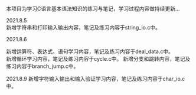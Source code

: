 本项目为学习C语言基本语法知识的练习与笔记，学习过程内容做持续更新...

2021.8.5	
新增字符串和打印输入输出内容，笔记及练习内容于string_io.c中。

2021.8.6

新增运算符、表达式、语句学习内容，笔记及练习内容于deal_data.c中。	
新增循环学习内容，笔记及练习内容于cycle.c中。
新增分支和跳转内容，笔记及练习内容于branch_jump.c中。

2021.8.9 
新增字符输入输出和输入验证学习内容，笔记及练习内容于char_io.c中。